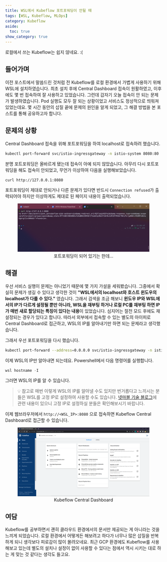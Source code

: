 ```yaml
---
title: WSL에서 Kubeflow 포트포워딩이 안될 때
tags: [WSL, Kubeflow, MLOps]
category: Kubeflow
aside:
  toc: true
show_category: true
---
```


로컬에서 쓰는 Kubeflow는 쉽지 않네요. :(

<!--more-->

## 들어가며

이전 포스트에서 말씀드린 것처럼 전 Kubeflow를 로컬 환경에서 가볍게 사용하기 위해 WSL에 설치하였습니다. 최초 설치 후에 Central Dashboard 접속이 원활하였고, 이후에도 몇 번 접속하여 잘 사용하고 있었습니다. 그런데 갑자기 오늘 접속이 안 되는 문제가 발생하였습니다. Pod 실행도 모두 잘 되는 상황이었고 서비스도 정상적으로 띄워져 있었는데요. 몇 시간 동안의 삽질 끝에 문제의 원인을 알게 되었고, 그 해결 방법을 본 포스트를 통해 공유하고자 합니다.

## 문제의 상황

Central Dashboard 접속을 위해 포트포워딩을 하여 localhost로 접속하려 했습니다.

```bash
kubectl port-forward svc/istio-ingressgateway -n istio-system 8080:80
```

분명 포트포워딩은 올바르게 됐는데 접속이 아예 되지 않았습니다. 아무리 다시 포트포워딩을 해도 접속이 안되었고, 무언가 이상하여 다음을 실행해보았습니다.

```bash
curl http://127.0.0.1:8080
```

포트포워딩이 제대로 안되거나 다른 문제가 있다면 반드시 `Connection refused`가 출력되어야 하지만 이상하게도 제대로 된 페이지 내용이 출력되었습니다.

<center>
  <figure>
    <img src="/assets/images/2022-06-04-port-forwarding-not-working-for-kubeflow-in-wsl/port-forwarding.png" alt="Port forwarding" style="zoom:50%;" loading="lazy"/>
    <figcaption style="text-align: center;">포트포워딩이 되어 있기는 한데...</figcaption>
  </figure>
</center>

## 해결

우선 서비스 실행이 문제는 아니었기 때문에 몇 가지 가설을 세워봤습니다. 그중에서 확실히 문제가 생길 수 있다고 생각한 것이 **"WSL에서의 localhost와 호스트 윈도우의 localhost가 다를 수 있다."** 였습니다. 그래서 검색을 조금 해보니 **윈도우 IP와 WSL에서의 IP가 다르게 설정될 뿐만 아니라, WSL을 재부팅 하거나 로컬 PC를 재부팅 하면 IP가 매번 새로 할당되는 특징이 있다는 내용**이 있었습니다. 심지어는 절전 모드 후에도 재설정되는 경우가 있다고 합니다. 따라서 외부에서 접속할 수 있는 별도의 아이피로 Central Dashboard로 접근하고, WSL의 IP를 알아내기만 하면 되는 문제라고 생각했습니다.

그래서 우선 포트포워딩을 다시 했습니다.

```bash
kubectl port-forward --address=0.0.0.0 svc/istio-ingressgateway -n istio-system 8080:80
```

이제 WSL의 IP만 알아내면 되는데요. Powershell에서 다음 명령어를 실행합니다.

```powershell
wsl hostname -I
```

그러면 WSL의 IP를 알 수 있습니다. 

>   :bulb: 참고로 매번 이렇게 WSL의 IP를 알아낼 수도 있지만 번거롭다고 느끼시는 분들은 WSL를 고정 IP로 설정하여 사용할 수도 있습니다. [넷마블 기술 블로그](https://netmarble.engineering/wsl2-static-ip-scheduler-settings/)에 관련 내용이 있으니 고정 IP로 설정하실 분들은 확인해보시기 바랍니다.

이제 웹브라우저에서 `http://<WSL_IP>:8080` 으로 접속하면 Kubeflow Central Dashboard로 접근할 수 있습니다.

<center>
  <figure>
    <img src="/assets/images/2022-06-04-port-forwarding-not-working-for-kubeflow-in-wsl/central-dashboard.png" alt="Central dashboard" style="zoom:50%;" loading="lazy"/>
    <figcaption style="text-align: center;">Kubeflow Central Dashboard</figcaption>
  </figure>
</center>

## 여담

Kubeflow를 공부하면서 괜히 클라우드 환경에서의 문서만 제공되는 게 아니라는 것을 느끼게 되었습니다. 로컬 환경에서 어떻게든 해보려고 하다가 너무나 많은 삽질을 반복하게 되니 생각보다 피로감이 많이 몰려오네요. 최근 GCP 환경에도 Kubeflow를 사용해보고 있는데 별도의 설치나 설정이 없이 사용할 수 있다는 점에서 역시 시키는 대로 하는 게 맞는 것 같다는 생각도 들고요.

